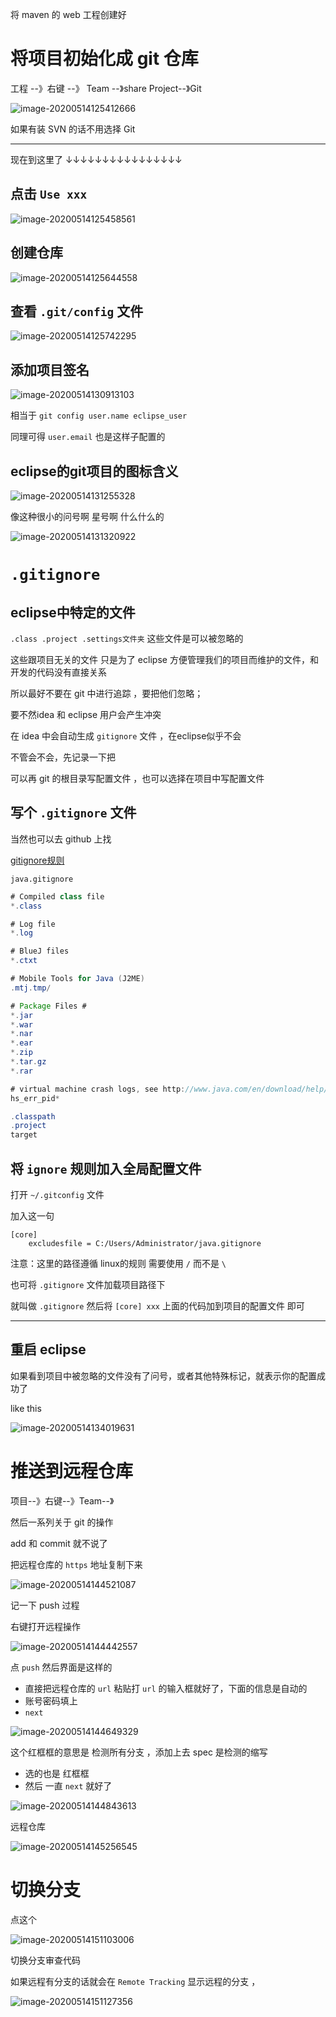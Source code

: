 将 maven 的 web 工程创建好



# 将项目初始化成 git 仓库

工程 --》右键 --》 Team --》share Project--》Git

![image-20200514125412666](6.eclipse的git工具.assets/image-20200514125412666.png)

如果有装 SVN 的话不用选择 Git



---



现在到这里了 ↓↓↓↓↓↓↓↓↓↓↓↓↓↓↓↓



## 点击 `Use xxx` 

![image-20200514125458561](6.eclipse的git工具.assets/image-20200514125458561.png)



## 创建仓库

![image-20200514125644558](6.eclipse的git工具.assets/image-20200514125644558.png)



## 查看 `.git/config` 文件

![image-20200514125742295](6.eclipse的git工具.assets/image-20200514125742295.png)



## 添加项目签名

![image-20200514130913103](6.eclipse的git工具.assets/image-20200514130913103.png)

相当于 `git config user.name eclipse_user`

同理可得 `user.email` 也是这样子配置的



## eclipse的git项目的图标含义

![image-20200514131255328](6.eclipse的git工具.assets/image-20200514131255328.png)



像这种很小的问号啊 星号啊 什么什么的

![image-20200514131320922](6.eclipse的git工具.assets/image-20200514131320922.png)





# `.gitignore`



## eclipse中特定的文件

`.class .project .settings文件夹` 这些文件是可以被忽略的

这些跟项目无关的文件 只是为了 eclipse 方便管理我们的项目而维护的文件，和开发的代码没有直接关系

所以最好不要在 git 中进行追踪 ，要把他们忽略；

要不然idea 和 eclipse 用户会产生冲突





在 idea 中会自动生成 `gitignore` 文件 ，在eclipse似乎不会  

不管会不会，先记录一下把

可以再 git 的根目录写配置文件 ，也可以选择在项目中写配置文件

## 写个 `.gitignore` 文件

当然也可以去 github 上找

[gitignore规则](https://github.com/github/gitignore/)

`java.gitignore`

```java
# Compiled class file
*.class

# Log file
*.log

# BlueJ files
*.ctxt

# Mobile Tools for Java (J2ME)
.mtj.tmp/

# Package Files #
*.jar
*.war
*.nar
*.ear
*.zip
*.tar.gz
*.rar

# virtual machine crash logs, see http://www.java.com/en/download/help/error_hotspot.xml
hs_err_pid*

.classpath
.project
target
```



## 将 `ignore` 规则加入全局配置文件

打开 `~/.gitconfig` 文件

加入这一句

```shell
[core]
	excludesfile = C:/Users/Administrator/java.gitignore
```

注意：这里的路径遵循 linux的规则 需要使用 `/` 而不是 `\`   



也可将 `.gitignore` 文件加载项目路径下

就叫做 `.gitignore` 然后将 `[core] xxx` 上面的代码加到项目的配置文件 即可

---

## 重启 eclipse

如果看到项目中被忽略的文件没有了问号，或者其他特殊标记，就表示你的配置成功了

like this

![image-20200514134019631](6.eclipse的git工具.assets/image-20200514134019631.png)



# 推送到远程仓库

项目--》右键--》Team--》

然后一系列关于 git 的操作

add 和 commit 就不说了



把远程仓库的 `https` 地址复制下来

![image-20200514144521087](6.eclipse的git工具.assets/image-20200514144521087.png)

记一下 push 过程

右键打开远程操作

![image-20200514144442557](6.eclipse的git工具.assets/image-20200514144442557.png)

点 `push` 然后界面是这样的

- 直接把远程仓库的 `url` 粘贴打 `url` 的输入框就好了，下面的信息是自动的
- 账号密码填上
- `next`

![image-20200514144649329](6.eclipse的git工具.assets/image-20200514144649329.png)

这个红框框的意思是 检测所有分支 ，添加上去 spec 是检测的缩写

* 选的也是 红框框
* 然后 一直 `next` 就好了

![image-20200514144843613](6.eclipse的git工具.assets/image-20200514144843613.png)

远程仓库

![image-20200514145256545](6.eclipse的git工具.assets/image-20200514145256545.png)



# 切换分支

点这个

![image-20200514151103006](6.eclipse的git工具.assets/image-20200514151103006.png)

切换分支审查代码

如果远程有分支的话就会在 `Remote Tracking` 显示远程的分支 ，

![image-20200514151127356](6.eclipse的git工具.assets/image-20200514151127356.png)


